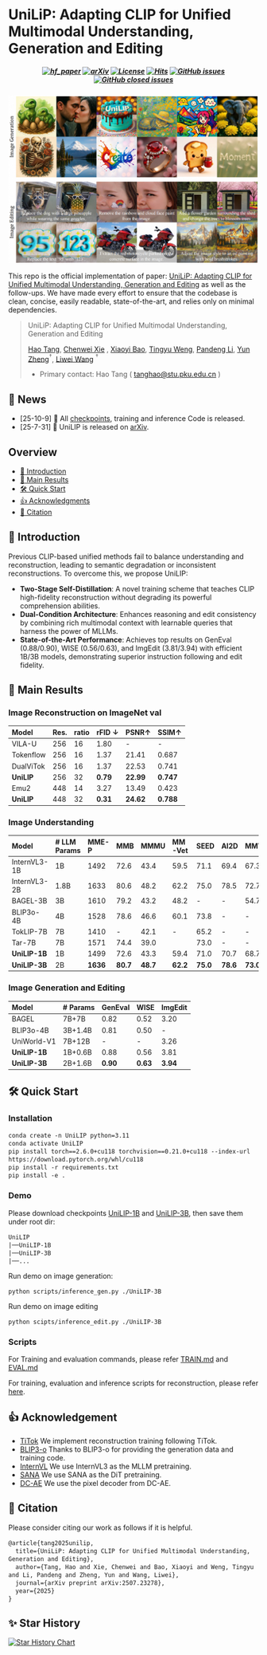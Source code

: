 # UniLiP: Adapting CLIP for Unified Multimodal Understanding, Generation and Editing
<h5 align="center">

[![hf_paper](https://img.shields.io/badge/🤗-Paper%20In%20HF-red.svg)](https://huggingface.co/papers/2507.23278)
[![arXiv](https://img.shields.io/badge/Arxiv-2503.01342-b31b1b.svg?logo=arXiv)](https://www.arxiv.org/abs/2507.23278)
[![License](https://img.shields.io/badge/License-Apache%202.0-yellow)](https://github.com/nnnth/UniLIP/blob/main/LICENSE) 
[![Hits](https://hitscounter.dev/api/hit?url=https%3A%2F%2Fgithub.com%2Fnnnth%2FUniLIP&label=&icon=github&color=%23198754&message=&style=flat&tz=UTC)]()
[![GitHub issues](https://img.shields.io/github/issues/nnnth/UniLIP?color=critical&label=Issues)](https://github.com/nnnth/UniLIP/issues)
[![GitHub closed issues](https://img.shields.io/github/issues-closed/nnnth/UniLIP?color=success&label=Issues)](https://github.com/nnnth/UniLIP/issues?q=is%3Aissue%20state%3Aclosed)  <br>
</h5>
<div align="center">
  <img src="assets/img1.png" width="800"/>
</div>

This repo is the official implementation of paper: [UniLiP: Adapting CLIP for Unified Multimodal Understanding, Generation and Editing](https://www.arxiv.org/abs/2507.23278) as well as the follow-ups. We have made every effort to ensure that the codebase is clean, concise, easily readable, state-of-the-art, and relies only on minimal dependencies.

> UniLiP: Adapting CLIP for Unified Multimodal Understanding, Generation and Editing
>
> [Hao Tang](https://scholar.google.com/citations?user=MyarrsEAAAAJ&hl=en), [Chenwei Xie](https://scholar.google.com/citations?hl=en&user=UHCDCRMAAAAJ) , [Xiaoyi Bao](https://scholar.google.com/citations?hl=en&user=gSI_eiIAAAAJ), [Tingyu Weng](https://scholar.google.com/citations?user=BN2Ze-QAAAAJ&hl=en&oi=ao), [Pandeng Li](https://lpdone.github.io/), [Yun Zheng](https://scholar.google.com/citations?user=z76PBfYAAAAJ&hl=en)$^\dagger$, [Liwei Wang](https://scholar.google.com/citations?user=VZHxoh8AAAAJ&hl=en) $^\dagger$
> - Primary contact: Hao Tang ( tanghao@stu.pku.edu.cn )

## 📣 News
- [25-10-9] 🚀 All [checkpoints](https://huggingface.co/kanashi6/UniLIP-3B), training and inference Code is released.
- [25-7-31] 👀 UniLIP is released on [arXiv](https://www.arxiv.org/abs/2507.23278).

## Overview
<!-- - [👀 Todo](https://github.com/nnnth/UniLIP?tab=readme-ov-file#-todo) -->
- [🤔 Introduction](https://github.com/nnnth/UniLIP?tab=readme-ov-file#-introduction)
- [🚀 Main Results](https://github.com/nnnth/UniLIP?tab=readme-ov-file#-main-results)
- [🛠️ Quick Start](https://github.com/nnnth/UniLIP?tab=readme-ov-file#%EF%B8%8F-quick-start)
- [👍 Acknowledgments](https://github.com/nnnth/UniLIP?tab=readme-ov-file#-acknowledgement)
- [📘 Citation](https://github.com/nnnth/UniLIP?tab=readme-ov-file#-citation)


## 🤔 Introduction
Previous CLIP-based unified methods fail to balance understanding and reconstruction, leading to semantic degradation or inconsistent reconstructions. To overcome this, we propose UniLIP:
- **Two-Stage Self-Distillation**: A novel training scheme that teaches CLIP high-fidelity reconstruction without degrading its powerful comprehension abilities.
- **Dual-Condition Architecture**: Enhances reasoning and edit consistency by combining rich multimodal context with learnable queries that harness the power of MLLMs.
- **State-of-the-Art Performance**: Achieves top results on GenEval (0.88/0.90), WISE (0.56/0.63), and ImgEdit (3.81/3.94) with efficient 1B/3B models, demonstrating superior instruction following and edit fidelity.

## 🚀 Main Results

### Image Reconstruction on ImageNet val

| Model | Res. | ratio | rFID ↓ | PSNR↑ | SSIM↑ |
| :--- | :--- | :--- | :--- | :--- | :--- |
| VILA-U | 256 | 16 | 1.80 | - | - |
| Tokenflow | 256 | 16 | 1.37 | 21.41 | 0.687 |
| DualViTok | 256 | 16 | 1.37 | 22.53 | 0.741 |
| **UniLIP** | 256 | 32 | **0.79** | **22.99** | **0.747** |
| Emu2 | 448 | 14 | 3.27 | 13.49 | 0.423 |
| **UniLIP** | 448 | 32 | **0.31** | **24.62** | **0.788** |
 

### Image Understanding
| Model | # LLM Params | MME-P | MMB | MMMU | MM-Vet | SEED | AI2D | MMVP |
| :--- | :--- | :--- | :--- | :--- | :--- | :--- | :--- | :--- |
| InternVL3-1B | 1B | 1492 | 72.6 | 43.4 | 59.5 | 71.1 | 69.4 | 67.3 |
| InternVL3-2B | 1.8B | 1633 | 80.6 | 48.2 | 62.2 | 75.0 | 78.5 | 72.7 |
| BAGEL-3B | 3B | 1610 | 79.2 | 43.2 | 48.2 | - | - | 54.7 |
| BLIP3o-4B | 4B | 1528 | 78.6 | 46.6 | 60.1 | 73.8 | - | - |
| TokLIP-7B | 7B | 1410 | - | 42.1 | - | 65.2 | - | - |
| Tar-7B | 7B | 1571 | 74.4 | 39.0 | | 73.0 | - | - |
| **UniLIP-1B** | 1B | 1499 | 72.6 | 43.3 | 59.4 | 71.0 | 70.7 | 68.7 |
| **UniLIP-3B** | 2B | **1636** | **80.7** | **48.7** | **62.2** | **75.0** | **78.6** | **73.0** |



### Image Generation and Editing
| Model | # Params | GenEval | WISE  | ImgEdit |
| :--- | :--- | :--- | :--- | :--- |
| BAGEL | 7B+7B | 0.82 | 0.52 | 3.20 |
| BLIP3o-4B | 3B+1.4B | 0.81 | 0.50 | - |
| UniWorld-V1 | 7B+12B | - | - | 3.26 |
| **UniLIP-1B** | 1B+0.6B | 0.88 | 0.56 | 3.81 |
| **UniLIP-3B** | 2B+1.6B | **0.90** | **0.63** | **3.94** |


## 🛠️ Quick Start
### Installation

```shell
conda create -n UniLIP python=3.11
conda activate UniLIP
pip install torch==2.6.0+cu118 torchvision==0.21.0+cu118 --index-url https://download.pytorch.org/whl/cu118
pip install -r requirements.txt
pip install -e .
```


### Demo
Please download checkpoints [UniLIP-1B](https://huggingface.co/kanashi6/UniLIP-1B) and [UniLIP-3B](https://huggingface.co/kanashi6/UniLIP-3B), then save them under root dir:
```
UniLIP
|──UniLIP-1B
|──UniLIP-3B
|──...
```

Run demo on image generation:
```shell
python scripts/inference_gen.py ./UniLIP-3B
```

Run demo on image editing
```shell
python scipts/inference_edit.py ./UniLIP-3B

```

### Scripts
For Training and evaluation commands, please refer [TRAIN.md](https://github.com/nnnth/UniLIP/blob/main/TRAIN.md) and [EVAL.md](https://github.com/nnnth/UniLIP/blob/main/EVAL.md)

For training, evaluation and inference scripts for reconstruction, please refer [here](https://github.com/nnnth/UniLIP/blob/main/tokenizer/README_RECON.md).

## 👍 Acknowledgement
* [TiTok](https://github.com/bytedance/1d-tokenizer) We implement reconstruction training following TiTok.
* [BLIP3-o](https://github.com/JiuhaiChen/BLIP3o/tree/main) Thanks to BLIP3-o for providing the generation data and training code.
* [InternVL](https://github.com/OpenGVLab/InternVL) We use InternVL3 as the MLLM pretraining.
* [SANA](https://github.com/NVlabs/Sana) We use SANA as the DiT pretraining.
* [DC-AE](https://github.com/mit-han-lab/efficientvit) We use the pixel decoder from DC-AE.

## 📘 Citation
Please consider citing our work as follows if it is helpful.
```
@article{tang2025unilip,
  title={UniLiP: Adapting CLIP for Unified Multimodal Understanding, Generation and Editing},
  author={Tang, Hao and Xie, Chenwei and Bao, Xiaoyi and Weng, Tingyu and Li, Pandeng and Zheng, Yun and Wang, Liwei},
  journal={arXiv preprint arXiv:2507.23278},
  year={2025}
}
```

## ✨ Star History
[![Star History Chart](https://api.star-history.com/svg?repos=nnnth/UniLIP&type=Date)](https://www.star-history.com/#nnnth/UniLIP&Date)


